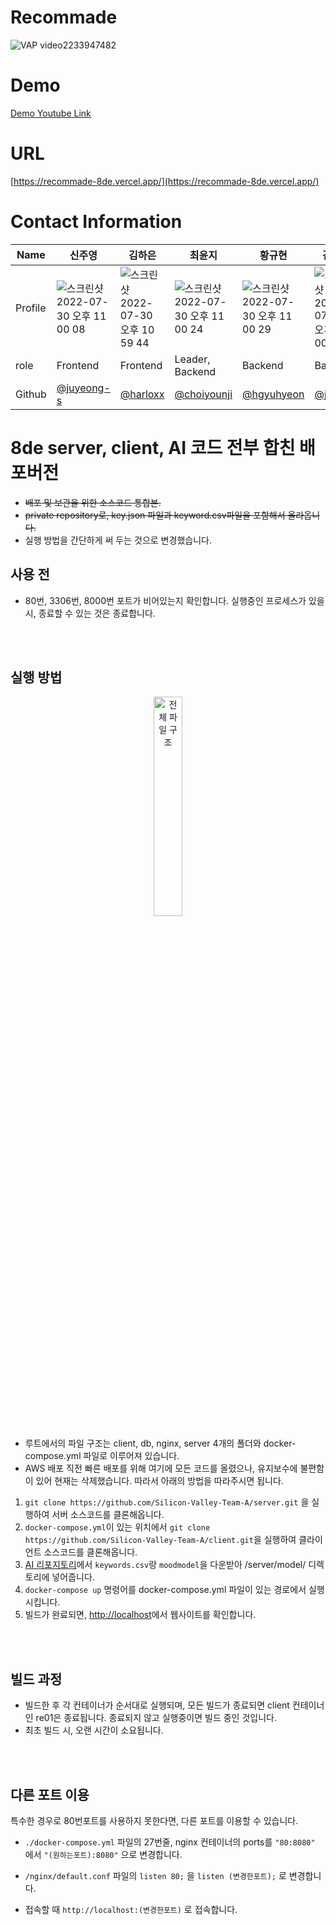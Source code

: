 # Recommade
![VAP video2233947482](https://user-images.githubusercontent.com/63364990/181917485-07c54adb-9af6-4796-a356-47bc417af467.gif)

# Demo
[Demo Youtube Link](https://youtu.be/vs-1vnmwkQk)

# URL
[https://recommade-8de.vercel.app/](https://recommade-8de.vercel.app/)


# Contact Information

| Name    | 신주영 | 김하은 | 최윤지 | 황규현 | 김지연 | 한도현 | 구예찬 | 이효태 |
| ------- | ---- | ---- | ---- | ---- | ---- | ---- | ---- | ---- |
| Profile | ![스크린샷 2022-07-30 오후 11 00 08](https://user-images.githubusercontent.com/63364990/181917794-96e0a3ca-4080-4e8d-818c-b10b8343358b.png)|![스크린샷 2022-07-30 오후 10 59 44](https://user-images.githubusercontent.com/63364990/181917796-8f584971-7014-4300-bef8-b799d886bf3a.png)| ![스크린샷 2022-07-30 오후 11 00 24](https://user-images.githubusercontent.com/63364990/181917822-8d2d56b8-3c9f-4023-84dc-be32a71d8cd1.png)| ![스크린샷 2022-07-30 오후 11 00 29](https://user-images.githubusercontent.com/63364990/181917840-5a973a25-a15d-4069-997d-d6a005561757.png)| ![스크린샷 2022-07-30 오후 11 00 19](https://user-images.githubusercontent.com/63364990/181917821-a2244100-90ee-4b2c-ac7a-1a82575b1031.png) | ![스크린샷 2022-07-30 오후 11 00 42](https://user-images.githubusercontent.com/63364990/181917857-6f3ff876-00fc-4f65-a22e-e48c5e0efa1e.png) | ![스크린샷 2022-07-30 오후 11 00 34](https://user-images.githubusercontent.com/63364990/181917850-dc4a9939-d9ef-40b9-a39a-5be3a87007d2.png) | ![스크린샷 2022-07-30 오후 11 00 38](https://user-images.githubusercontent.com/63364990/181917856-3691f8fc-f693-4574-a075-2f91541858a1.png) |
| role    | Frontend | Frontend | Leader, Backend | Backend | Backend | AI | AI | AI |
| Github  | [@juyeong-s](https://github.com/juyeong-s) | [@harloxx](https://github.com/harloxx) | [@choiyounji](https://github.com/choiyounji) | [@hgyuhyeon](https://github.com/hgyuhyeon) | [@jyjyeon](https://github.com/jyjyeon) | [@Gulitter](https://github.com/Gulitter) | [@Sleepyofvz](https://github.com/Sleepyofvz) | [@LEEHYOTAE](https://github.com/LEEHYOTAE) |


# 8de server, client, AI 코드 전부 합친 배포버전
* ~~배포 및 보관을 위한 소스코드 통합본.~~
* ~~private repository로, key.json 파일과 keyword.csv파일을 포함해서 올라옵니다.~~
* 실행 방법을 간단하게 써 두는 것으로 변경했습니다.

## 사용 전
* 80번, 3306번, 8000번 포트가 비어있는지 확인합니다. 실행중인 프로세스가 있을 시, 종료할 수 있는 것은 종료합니다.

<br/><br/>

## 실행 방법
<p align="center"><img width="30%" src="https://user-images.githubusercontent.com/57509844/180640251-522c259a-8475-4417-87a7-5d30abc47371.png" alt="전체 파일 구조"/></p>

* 루트에서의 파일 구조는 client, db, nginx, server 4개의 폴더와 docker-compose.yml 파일로 이루어져 있습니다.
* AWS 배포 직전 빠른 배포를 위해 여기에 모든 코드를 올렸으나, 유지보수에 불편함이 있어 현재는 삭제했습니다. 따라서 아래의 방법을 따라주시면 됩니다.

1. `git clone https://github.com/Silicon-Valley-Team-A/server.git` 을 실행하여 서버 소스코드를 클론해옵니다.
2. `docker-compose.yml`이 있는 위치에서 `git clone https://github.com/Silicon-Valley-Team-A/client.git`을 실행하여 클라이언트 소스코드를 클론해옵니다.
3. [AI 리포지토리](https://github.com/Silicon-Valley-Team-A/AI)에서 `keywords.csv`랑 `moodmodel`을 다운받아 /server/model/ 디렉토리에 넣어줍니다.
4. `docker-compose up` 명령어를 docker-compose.yml 파일이 있는 경로에서 실행시킵니다.
5. 빌드가 완료되면, [http://localhost](http://localhost)에서 웹사이트를 확인합니다.

<br/><br/>

## 빌드 과정
* 빌드한 후 각 컨테이너가 순서대로 실행되며, 모든 빌드가 종료되면 client 컨테이너인 re01은 종료됩니다. 종료되지 않고 실행중이면 빌드 중인 것입니다.
* 최초 빌드 시, 오랜 시간이 소요됩니다.

<br/><br/>

## 다른 포트 이용 
특수한 경우로 80번포트를 사용하지 못한다면, 다른 포트를 이용할 수 있습니다.

* `./docker-compose.yml` 파일의 27번줄, nginx 컨테이너의 ports를 `"80:8080"` 에서 `"(원하는포트):8080"` 으로 변경합니다.
* `/nginx/default.conf` 파일의 `listen 80;` 을 `listen (변경한포트);` 로 변경합니다.

* 접속할 때 `http://localhost:(변경한포트)` 로 접속합니다.
